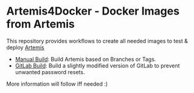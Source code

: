 # Artemis4Docker - Docker Images from Artemis
This repository provides workflows to create all needed images to test & deploy [Artemis](https://github.com/ls1intum/Artemis)

* [Manual Build](https://github.com/kit-sdq/Artemis4Docker/actions/workflows/build-artemis-manual.yml): Build Artemis based on Branches or Tags.
* [GitLab Build](https://github.com/kit-sdq/Artemis4Docker/actions/workflows/build-gitlab.yml): Build a slightly modified version of GitLab to prevent unwanted password resets.

More information will follow iff needed :)
